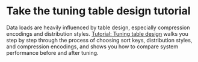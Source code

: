 # Take the tuning table design tutorial<a name="c_best-practices-loading-take-table-design-tutorial"></a>

Data loads are heavily influenced by table design, especially compression encodings and distribution styles\. [Tutorial: Tuning table design](tutorial-tuning-tables.md) walks you step by step through the process of choosing sort keys, distribution styles, and compression encodings, and shows you how to compare system performance before and after tuning\.